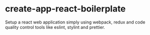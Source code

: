 # create-app-react-boilerplate
Setup a react web application simply using webpack, redux and code quality control tools like eslint, stylint and prettier.
